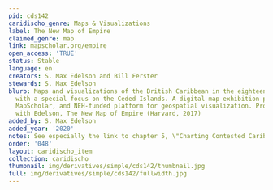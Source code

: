 ```yaml
---
pid: cds142
caridischo_genre: Maps & Visualizations
label: The New Map of Empire
claimed_genre: map
link: mapscholar.org/empire
open_access: 'TRUE'
status: Stable
language: en
creators: S. Max Edelson and Bill Ferster
stewards: S. Max Edelson
blurb: Maps and visualizations of the British Caribbean in the eighteenth century,
  with a special focus on the Ceded Islands. A digital map exhibition produced on
  MapScholar, and NEH-funded platform for geospatial visualization. Produced in tandem
  with Edelson, The New Map of Empire (Harvard, 2017)
added_by: S. Max Edelson
added_year: '2020'
notes: See especially the link to chapter 5, \"Charting Contested Caribbean Space\"
order: '048'
layout: caridischo_item
collection: caridischo
thumbnail: img/derivatives/simple/cds142/thumbnail.jpg
full: img/derivatives/simple/cds142/fullwidth.jpg
---
```

